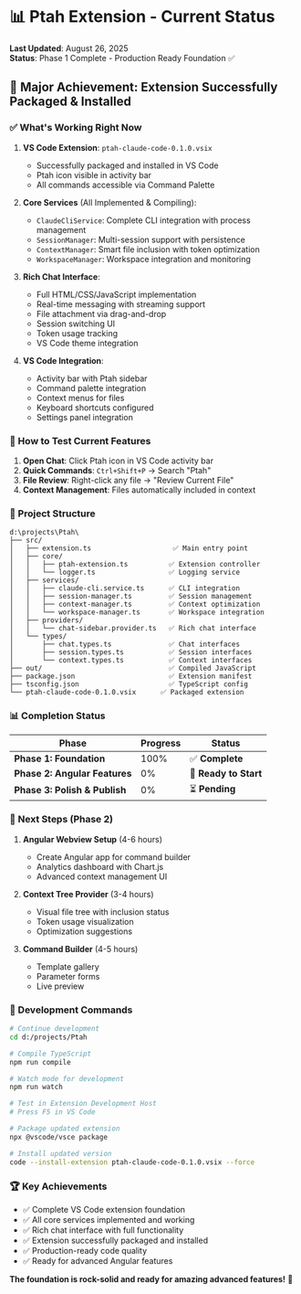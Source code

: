 # 📊 Ptah Extension - Current Status

**Last Updated**: August 26, 2025  
**Status**: Phase 1 Complete - Production Ready Foundation ✅

## 🎉 Major Achievement: Extension Successfully Packaged & Installed

### ✅ What's Working Right Now

1. **VS Code Extension**: `ptah-claude-code-0.1.0.vsix`
   - Successfully packaged and installed in VS Code
   - Ptah icon visible in activity bar
   - All commands accessible via Command Palette

2. **Core Services** (All Implemented & Compiling):
   - `ClaudeCliService`: Complete CLI integration with process management
   - `SessionManager`: Multi-session support with persistence
   - `ContextManager`: Smart file inclusion with token optimization
   - `WorkspaceManager`: Workspace integration and monitoring

3. **Rich Chat Interface**:
   - Full HTML/CSS/JavaScript implementation
   - Real-time messaging with streaming support
   - File attachment via drag-and-drop
   - Session switching UI
   - Token usage tracking
   - VS Code theme integration

4. **VS Code Integration**:
   - Activity bar with Ptah sidebar
   - Command palette integration
   - Context menus for files
   - Keyboard shortcuts configured
   - Settings panel integration

### 🔧 How to Test Current Features

1. **Open Chat**: Click Ptah icon in VS Code activity bar
2. **Quick Commands**: `Ctrl+Shift+P` → Search "Ptah"
3. **File Review**: Right-click any file → "Review Current File"
4. **Context Management**: Files automatically included in context

### 📁 Project Structure

```
d:\projects\Ptah\
├── src/
│   ├── extension.ts                    ✅ Main entry point
│   ├── core/
│   │   ├── ptah-extension.ts          ✅ Extension controller
│   │   └── logger.ts                  ✅ Logging service
│   ├── services/
│   │   ├── claude-cli.service.ts      ✅ CLI integration
│   │   ├── session-manager.ts         ✅ Session management
│   │   ├── context-manager.ts         ✅ Context optimization
│   │   └── workspace-manager.ts       ✅ Workspace integration
│   ├── providers/
│   │   └── chat-sidebar.provider.ts   ✅ Rich chat interface
│   └── types/
│       ├── chat.types.ts              ✅ Chat interfaces
│       ├── session.types.ts           ✅ Session interfaces
│       └── context.types.ts           ✅ Context interfaces
├── out/                               ✅ Compiled JavaScript
├── package.json                       ✅ Extension manifest
├── tsconfig.json                      ✅ TypeScript config
└── ptah-claude-code-0.1.0.vsix      ✅ Packaged extension
```

### 📊 Completion Status

| Phase | Progress | Status |
|-------|----------|--------|
| **Phase 1: Foundation** | 100% | ✅ **Complete** |
| **Phase 2: Angular Features** | 0% | 🔄 **Ready to Start** |
| **Phase 3: Polish & Publish** | 0% | ⏳ **Pending** |

### 🎯 Next Steps (Phase 2)

1. **Angular Webview Setup** (4-6 hours)
   - Create Angular app for command builder
   - Analytics dashboard with Chart.js
   - Advanced context management UI

2. **Context Tree Provider** (3-4 hours)
   - Visual file tree with inclusion status
   - Token usage visualization
   - Optimization suggestions

3. **Command Builder** (4-5 hours)
   - Template gallery
   - Parameter forms
   - Live preview

### 🚀 Development Commands

```bash
# Continue development
cd d:/projects/Ptah

# Compile TypeScript
npm run compile

# Watch mode for development
npm run watch

# Test in Extension Development Host
# Press F5 in VS Code

# Package updated extension
npx @vscode/vsce package

# Install updated version
code --install-extension ptah-claude-code-0.1.0.vsix --force
```

### 🏆 Key Achievements

- ✅ Complete VS Code extension foundation
- ✅ All core services implemented and working
- ✅ Rich chat interface with full functionality
- ✅ Extension successfully packaged and installed
- ✅ Production-ready code quality
- ✅ Ready for advanced Angular features

**The foundation is rock-solid and ready for amazing advanced features!** 🚀
